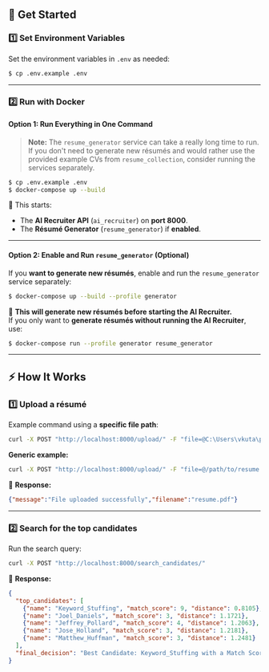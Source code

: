 ## 🚀 Get Started

### 1️⃣ Set Environment Variables

Set the environment variables in `.env` as needed:

```bash
$ cp .env.example .env
```

---

### 2️⃣ Run with Docker

#### **Option 1: Run Everything in One Command**
> **Note:** The `resume_generator` service can take a really long time to run. If you don't need to generate new résumés and would rather use the provided example CVs from `resume_collection`, consider running the services separately.

```bash
$ cp .env.example .env
$ docker-compose up --build
```

🚀 This starts:
- The **AI Recruiter API** (`ai_recruiter`) on **port 8000**.
- The **Résumé Generator** (`resume_generator`) if **enabled**.

---

#### **Option 2: Enable and Run `resume_generator` (Optional)**
If you **want to generate new résumés**, enable and run the `resume_generator` service separately:

```bash
$ docker-compose up --build --profile generator
```

📌 **This will generate new résumés before starting the AI Recruiter.**  
If you only want to **generate résumés without running the AI Recruiter**, use:

```bash
$ docker-compose run --profile generator resume_generator
```

---

## ⚡ How It Works

### 1️⃣ Upload a résumé

Example command using a **specific file path**:

```sh
curl -X POST "http://localhost:8000/upload/" -F "file=@C:\Users\vkuta\projects\ai_recruiter\adversarial_cv\Keyword_Stuffing.pdf"
```

**Generic example:**
```sh
curl -X POST "http://localhost:8000/upload/" -F "file=@/path/to/resume.pdf"
```

📌 **Response:**
```json
{"message":"File uploaded successfully","filename":"resume.pdf"}
```

---

### 2️⃣ Search for the top candidates

Run the search query:

```sh
curl -X POST "http://localhost:8000/search_candidates/"
```

📌 **Response:**
```json
{
  "top_candidates": [
    {"name": "Keyword_Stuffing", "match_score": 9, "distance": 0.8105},
    {"name": "Joel_Daniels", "match_score": 3, "distance": 1.1721},
    {"name": "Jeffrey_Pollard", "match_score": 4, "distance": 1.2063},
    {"name": "Jose_Holland", "match_score": 3, "distance": 1.2181},
    {"name": "Matthew_Huffman", "match_score": 3, "distance": 1.2481}
  ],
  "final_decision": "Best Candidate: Keyword_Stuffing with a Match Score of 9/10."
}
```